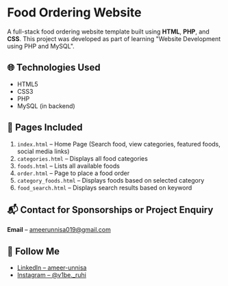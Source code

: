 # Food Ordering Website

A full-stack food ordering website template built using **HTML**, **PHP**, and **CSS**. This project was developed as part of learning "Website Development using PHP and MySQL".

## 🌐 Technologies Used
- HTML5  
- CSS3  
- PHP  
- MySQL (in backend)

## 📄 Pages Included
1. `index.html` – Home Page (Search food, view categories, featured foods, social media links)
2. `categories.html` – Displays all food categories
3. `foods.html` – Lists all available foods
4. `order.html` – Page to place a food order
5. `category_foods.html` – Displays foods based on selected category
6. `food_search.html` – Displays search results based on keyword

## 📬 Contact for Sponsorships or Project Enquiry
**Email** – [ameerunnisa019@gmail.com](mailto:ameerunnisa019@gmail.com)

## 🔗 Follow Me
- [LinkedIn – ameer-unnisa](https://www.linkedin.com/in/ameer-unnisa-475690289/)
- [Instagram – @v1be._ruhi](https://www.instagram.com/v1be._ruhi/)
